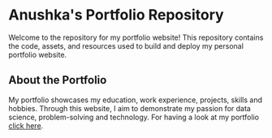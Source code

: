 # Anushka's Portfolio Repository

Welcome to the repository for my portfolio website! This repository contains the code, assets, and resources used to build and deploy my personal portfolio website.

## About the Portfolio

My portfolio showcases my education, work experience, projects, skills and hobbies. Through this website, I aim to demonstrate my passion for data science, problem-solving and technology. For having a look at my portfolio [click here](https://anushka012399.github.io/Portfolio/).
